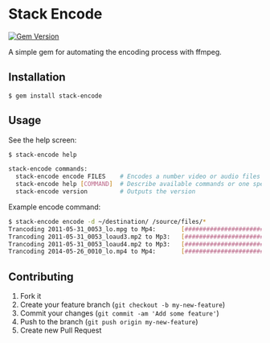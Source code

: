 # Stack Encode

[![Gem Version](https://badge.fury.io/rb/stack-encode.svg)](http://badge.fury.io/rb/stack-encode)

A simple gem for automating the encoding process with ffmpeg.

## Installation

    $ gem install stack-encode

## Usage

See the help screen:

```bash
$ stack-encode help

stack-encode commands:
  stack-encode encode FILES    # Encodes a number video or audio files
  stack-encode help [COMMAND]  # Describe available commands or one specific command
  stack-encode version         # Outputs the version
```

Example encode command:

```bash
$ stack-encode encode -d ~/destination/ /source/files/*
Trancoding 2011-05-31_0053_lo.mpg to Mp4:	    [#################################] 100%
Trancoding 2011-05-31_0053_loaud3.mp2 to Mp3:	[#################################] 100%
Trancoding 2011-05-31_0053_loaud4.mp2 to Mp3:	[#################################] 100%
Trancoding 2014-05-26_0010_lo.mp4 to Mp4:	    [#################################] 100%
```

## Contributing

1. Fork it
2. Create your feature branch (`git checkout -b my-new-feature`)
3. Commit your changes (`git commit -am 'Add some feature'`)
4. Push to the branch (`git push origin my-new-feature`)
5. Create new Pull Request
